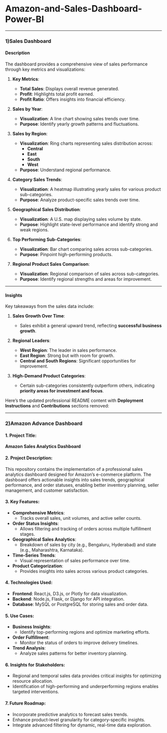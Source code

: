 # Amazon-and-Sales-Dashboard-Power-BI

---

### 1)**Sales Dashboard**

#### **Description**
The dashboard provides a comprehensive view of sales performance through key metrics and visualizations:

1. **Key Metrics**:
   - **Total Sales**: Displays overall revenue generated.
   - **Profit**: Highlights total profit earned.
   - **Profit Ratio**: Offers insights into financial efficiency.

2. **Sales by Year**:
   - **Visualization**: A line chart showing sales trends over time.
   - **Purpose**: Identify yearly growth patterns and fluctuations.

3. **Sales by Region**:
   - **Visualization**: Ring charts representing sales distribution across:
     - **Central**
     - **East**
     - **South**
     - **West**
   - **Purpose**: Understand regional performance.

4. **Category Sales Trends**:
   - **Visualization**: A heatmap illustrating yearly sales for various product sub-categories.
   - **Purpose**: Analyze product-specific sales trends over time.

5. **Geographical Sales Distribution**:
   - **Visualization**: A U.S. map displaying sales volume by state.
   - **Purpose**: Highlight state-level performance and identify strong and weak regions.

6. **Top Performing Sub-Categories**:
   - **Visualization**: Bar chart comparing sales across sub-categories.
   - **Purpose**: Pinpoint high-performing products.

7. **Regional Product Sales Comparison**:
   - **Visualization**: Regional comparison of sales across sub-categories.
   - **Purpose**: Identify regional strengths and areas for improvement.

---

#### **Insights**
Key takeaways from the sales data include:

1. **Sales Growth Over Time**:
   - Sales exhibit a general upward trend, reflecting **successful business growth**.

2. **Regional Leaders**:
   - **West Region**: The leader in sales performance.
   - **East Region**: Strong but with room for growth.
   - **Central and South Regions**: Significant opportunities for improvement.

3. **High-Demand Product Categories**:
   - Certain sub-categories consistently outperform others, indicating **priority areas for investment and focus**.
  


Here’s the updated professional README content with **Deployment Instructions** and **Contributions** sections removed:  

---

### 2)**Amazon Advance Dashboard**

#### **1. Project Title**:  
**Amazon Sales Analytics Dashboard**  

#### **2. Project Description**:  
This repository contains the implementation of a professional sales analytics dashboard designed for Amazon’s e-commerce platform. The dashboard offers actionable insights into sales trends, geographical performance, and order statuses, enabling better inventory planning, seller management, and customer satisfaction.  

#### **3. Key Features**:  
   - **Comprehensive Metrics**:  
     - Tracks overall sales, unit volumes, and active seller counts.  
   - **Order Status Insights**:  
     - Allows filtering and tracking of orders across multiple fulfillment stages.  
   - **Geographical Sales Analytics**:  
     - Breakdown of sales by city (e.g., Bengaluru, Hyderabad) and state (e.g., Maharashtra, Karnataka).  
   - **Time-Series Trends**:  
     - Visual representation of sales performance over time.  
   - **Product Categorization**:  
     - Provides insights into sales across various product categories.  

#### **4. Technologies Used**:  
   - **Frontend**: React.js, D3.js, or Plotly for data visualization.  
   - **Backend**: Node.js, Flask, or Django for API integration.  
   - **Database**: MySQL or PostgreSQL for storing sales and order data.  

#### **5. Use Cases**:  
   - **Business Insights**:  
     - Identify top-performing regions and optimize marketing efforts.  
   - **Order Fulfillment**:  
     - Monitor the status of orders to improve delivery timelines.  
   - **Trend Analysis**:  
     - Analyze sales patterns for better inventory planning.  

#### **6. Insights for Stakeholders**:  
   - Regional and temporal sales data provides critical insights for optimizing resource allocation.  
   - Identification of high-performing and underperforming regions enables targeted interventions.  

#### **7. Future Roadmap**:  
   - Incorporate predictive analytics to forecast sales trends.  
   - Enhance product-level granularity for category-specific insights.  
   - Integrate advanced filtering for dynamic, real-time data exploration.  
